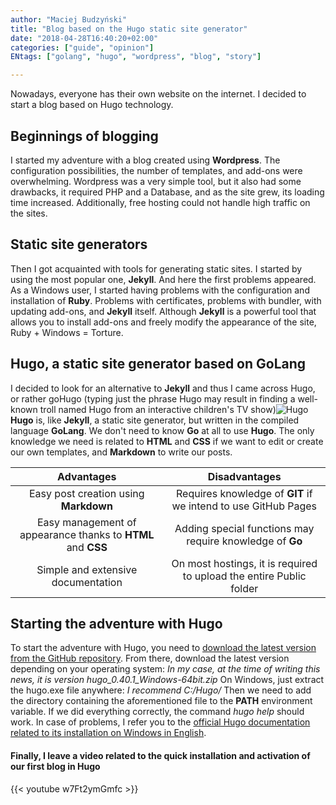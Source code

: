```yaml
---
author: "Maciej Budzyński"
title: "Blog based on the Hugo static site generator"
date: "2018-04-28T16:40:20+02:00"
categories: ["guide", "opinion"]
ENtags: ["golang", "hugo", "wordpress", "blog", "story"]

---
```


Nowadays, everyone has their own website on the internet. I decided to start a blog based on Hugo technology.

<!--more-->
Beginnings of blogging
-------------------
I started my adventure with a blog created using **Wordpress**. The configuration possibilities, the number of templates, and add-ons were overwhelming. Wordpress was a very simple tool, but it also had some drawbacks, it required PHP and a Database, and as the site grew, its loading time increased. Additionally, free hosting could not handle high traffic on the sites.

Static site generators
----------------------------
Then I got acquainted with tools for generating static sites. I started by using the most popular one, **Jekyll**. And here the first problems appeared. As a Windows user, I started having problems with the configuration and installation of **Ruby**. Problems with certificates, problems with bundler, with updating add-ons, and **Jekyll** itself. Although **Jekyll** is a powerful tool that allows you to install add-ons and freely modify the appearance of the site, Ruby + Windows = Torture.

Hugo, a static site generator based on GoLang
-------------------------------------------------
I decided to look for an alternative to **Jekyll** and thus I came across Hugo, or rather goHugo (typing just the phrase Hugo may result in finding a well-known troll named Hugo from an interactive children's TV show)![Hugo](https://lh3.googleusercontent.com/TfWnTBtz0eNVqKmeIchhQ4KJ1MBsFfyHr79oSZNVs79LNzaWPZkPY2TAU8y3vkUw7F0Y=w300)
**Hugo** is, like **Jekyll**, a static site generator, but written in the compiled language **GoLang**. We don't need to know **Go** at all to use **Hugo**. The only knowledge we need is related to **HTML** and **CSS** if we want to edit or create our own templates, and **Markdown** to write our posts.

| Advantages        					| Disadvantages      							  	|
|:-----------------------------------------------------:|:---------------------------------------------------------------------:|
| Easy post creation using **Markdown**	| Requires knowledge of **GIT** if we intend to use GitHub Pages 	|
| Easy management of appearance thanks to **HTML** and **CSS**	| Adding special functions may require knowledge of **Go**		|
| Simple and extensive documentation		| On most hostings, it is required to upload the entire Public folder	|

Starting the adventure with Hugo
---------------------------
To start the adventure with Hugo, you need to [download the latest version from the GitHub repository](https://github.com/gohugoio/hugo/releases "Hugo Download Page").
From there, download the latest version depending on your operating system:
*In my case, at the time of writing this news, it is version hugo_0.40.1_Windows-64bit.zip*
On Windows, just extract the hugo.exe file anywhere: *I recommend C:/Hugo/*
Then we need to add the directory containing the aforementioned file to the **PATH** environment variable. If we did everything correctly, the command *hugo help* should work. In case of problems, I refer you to the [official Hugo documentation related to its installation on Windows in English](https://gohugo.io/tutorials/installing-on-windows/ "Hugo - Installing on Windows").
#### Finally, I leave a video related to the quick installation and activation of our first blog in Hugo
{{< youtube w7Ft2ymGmfc >}}
